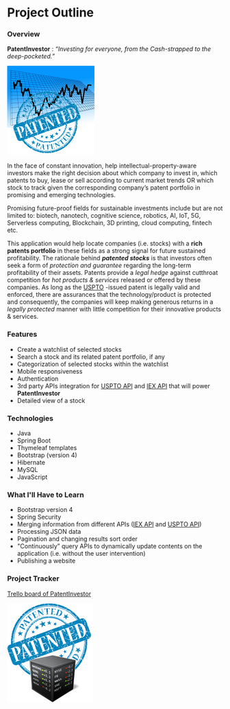 # Project Outline

### Overview
**PatentInvestor** : *“Investing for everyone, from the Cash-strapped to the deep-pocketed.”*

![A chart depicting a board at a stock exchange](../images/patented_stock.png)

In the face of constant innovation, help intellectual-property-aware investors make the right decision about which company to invest in, which patents to buy, lease or sell according to current market trends OR which stock to track given the corresponding company’s patent portfolio in promising and emerging technologies.

Promising future-proof fields for sustainable investments include but are not limited to: biotech, nanotech, cognitive science, robotics, AI, IoT, 5G, Serverless computing, Blockchain, 3D printing, cloud computing, fintech etc.

This application would help locate companies (i.e. stocks) with a **rich patents portfolio** in these fields as a strong signal for future sustained profitability. The rationale behind ***patented stocks*** is that investors often seek a form of *protection and guarantee* regarding the long-term profitability of their assets. Patents provide a *legal hedge* against cutthroat competition for *hot products & services* released or offered by these companies. As long as the [USPTO](https://www.uspto.gov/) -issued patent is legally valid and enforced, there are assurances that the technology/product is protected and consequently, the companies will keep making generous returns in a *legally protected* manner with little competition for their innovative products & services.       

### Features
- Create a watchlist of selected stocks
- Search a stock and its related patent portfolio, if any
- Categorization of selected stocks within the watchlist
- Mobile responsiveness
- Authentication
- 3rd party APIs integration for [USPTO API](https://developer.uspto.gov/api-catalog) and [IEX API](https://iexcloud.io/docs/api/) that will power **PatentInvestor**
- Detailed view of a stock 
### Technologies
- Java
- Spring Boot
- Thymeleaf templates
- Bootstrap (version 4)
- Hibernate
- MySQL
- JavaScript

### What I'll Have to Learn
- Bootstrap version 4
- Spring Security
- Merging information from different APIs ([IEX API](https://iexcloud.io/docs/api/) and [USPTO API](https://developer.uspto.gov/api-catalog))
- Processing JSON data
- Pagination and changing results sort order
- "Continuously” query APIs to dynamically update contents on the application (i.e. without the user intervention)
- Publishing a website

### Project Tracker
[Trello board of PatentInvestor](https://trello.com/sylvainkamdem/boards)

![A patented stock exchange](../images/patented_stock_market.png)
